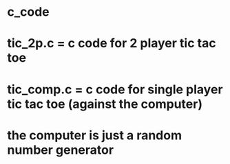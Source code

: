 # c_code

# tic_2p.c = c code for 2 player tic tac toe

# tic_comp.c = c code for single player tic tac toe (against the computer)
# the computer is just a random number generator
